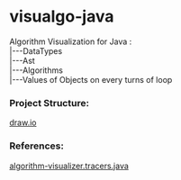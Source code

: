 # visualgo-java
Algorithm Visualization for Java : <br/>
|---DataTypes <br/>
|---Ast <br/>
|---Algorithms <br/>
|---Values of Objects on every turns of loop <br/>

### Project Structure:
[draw.io](https://drive.google.com/file/d/184Jky2DwvsSGSfgZI93IBiwtolfOUbcI/view?usp=sharing)

### References:
[algorithm-visualizer.tracers.java](https://github.com/algorithm-visualizer/tracers.java)